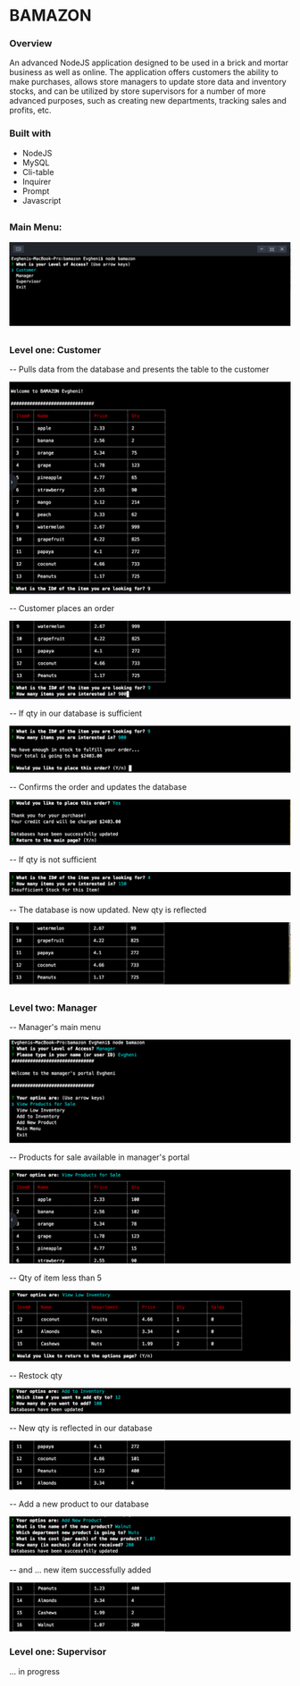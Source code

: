 
# BAMAZON

### Overview

An advanced NodeJS application designed to be used in a brick and mortar business as well as online. The application offers customers the ability to make purchases, allows store managers to update store data and inventory stocks, and can be utilized by store supervisors for a number of more advanced purposes, such as creating new departments, tracking sales and profits, etc.  


### Built with

- NodeJS
- MySQL
- Cli-table
- Inquirer
- Prompt
- Javascript

## 

### Main Menu: 

 ![main menu](screens/Screen1.png)
   
 ##
 ##
 
 ### Level one: Customer
 
  -- Pulls data from the database and presents the table to the customer
  
  ![screen2](screens/Screen2.png)
  
  
  -- Customer places an order 
  
  
  ![screen3](screens/Screen3.png)
  
  
  -- If qty in our database is sufficient  
  
  
  ![screen4](screens/Screen4.png)
  
  
  -- Confirms the order and updates the database
  
  ![screen6](screens/Screen6.png)
  
  -- If qty is not sufficient
  
  ![screen5](screens/Screen5.png)
  
  
  -- The database is now updated. New qty is reflected 
  
  ![screen7](screens/Screen7.png)
  
  ##
  
  ### Level two: Manager
  
  -- Manager's main menu
 
 ![screen8](screens/Screen8.png)
 
 -- Products for sale available in manager's portal
 
 ![screen9](screens/Screen9.png)
 
 -- Qty of item less than 5
 
 ![screen10](screens/Screen10.png)
 
 -- Restock qty 
 
 ![screen11](screens/Screen11.png)
 
 -- New qty is reflected in our database
 
 ![screen12](screens/Screen12.png)
 
 -- Add a new product to our database
 
 ![screen13](screens/Screen13.png)
 
 -- and ... new item successfully added
 
 ![screen14](screens/Screen14.png)
 
 ### Level one: Supervisor
 
   ... in progress
